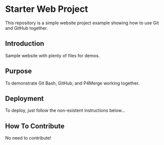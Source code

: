 # Starter Web Project

This repository is a simple website project example showing how to use Git and GitHub together.

## Introduction

Sample website with plenty of files for demos.

## Purpose

To demonstrate Git Bash, GitHub, and P4Merge working together.

## Deployment

To deploy, just follow the non-existent instructions below...

## How To Contribute

No need to contribute!